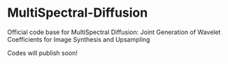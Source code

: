 # MultiSpectral-Diffusion
Official code base for MultiSpectral Diffusion: Joint Generation of Wavelet Coefficients for Image Synthesis and Upsampling

Codes will publish soon!
